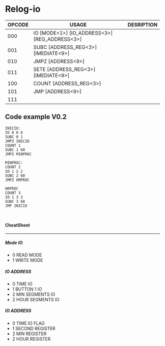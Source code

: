 # Relog-io

OPCODE | USAGE                                                     | DESRIPTION
---    | ---                                                       | ---
000    | IO    [MODE<1>]        [IO_ADDRESS<3>]   [REG_ADDRESS<3>] |
001    | SUBC  [ADDRESS_REG<3>] [IMEDIATE<9>]                      |
010    | JMPZ  [ADDRESS<9>]                                        |
011    | SETE  [ADDRESS_REG<3>] [IMEDIATE<9>]                      |
100    | COUNT [ADDRESS_REG<3>]                                    |
101    | JMP   [ADDRESS<9>]                                        |
111    |                                                           |




## Code example V0.2

```
INICIO: 
IO 0 0 0
SUBC 0 1
JMPZ INICIO
COUNT 1
SUBC 1 60
JMPZ MINPROC

MINPROC:
COUNT 2
IO 1 2 2
SUBC 2 60
JMPZ HRPROC

HRPROC
COUNT 3
IO 1 3 3
SUBC 3 60
JMP INICIO



```




#### CheatSheet

------

##### Mode IO
- 0 READ MODE
- 1 WRITE MODE

##### IO ADDRESS
- 0 TIME IO
- 1 BUTTON 1 IO
- 2 MIN SEGMENTS IO
- 2 HOUR SEGMENTS IO

##### IO ADDRESS
- 0 TIME IO FLAG
- 1 SECOND REGISTER
- 2 MIN REGISTER
- 2 HOUR REGISTER

